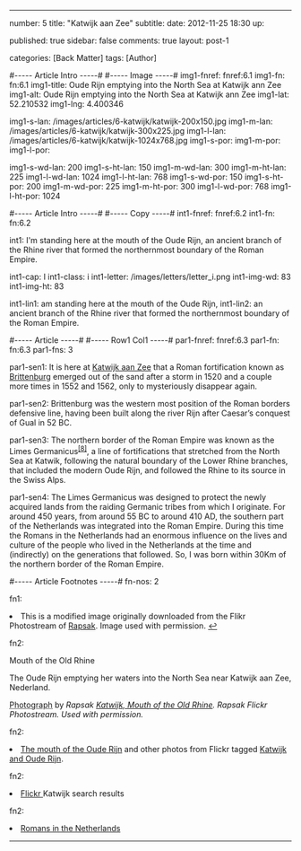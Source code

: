---

number: 5
title: "Katwijk aan Zee"
subtitle: 
date: 2012-11-25 18:30
up:

published: true
sidebar: false
comments: true
layout: post-1

categories: [Back Matter]
tags: [Author]


#----- Article Intro -----#
#----- Image -----#
img1-fnref: fnref:6.1
img1-fn: fn:6.1
img1-title: Oude Rijn emptying into the North Sea at Katwijk ann Zee
img1-alt: Oude Rijn emptying into the North Sea at Katwijk ann Zee
img1-lat: 52.210532
img1-lng: 4.400346

img1-s-lan: /images/articles/6-katwijk/katwijk-200x150.jpg
img1-m-lan: /images/articles/6-katwijk/katwijk-300x225.jpg
img1-l-lan: /images/articles/6-katwijk/katwijk-1024x768.jpg
img1-s-por:
img1-m-por:	
img1-l-por:

img1-s-wd-lan: 200
img1-s-ht-lan: 150
img1-m-wd-lan: 300
img1-m-ht-lan: 225
img1-l-wd-lan: 1024
img1-l-ht-lan: 768
img1-s-wd-por: 150
img1-s-ht-por: 200
img1-m-wd-por: 225
img1-m-ht-por: 300
img1-l-wd-por: 768
img1-l-ht-por: 1024



#----- Article Intro -----#
#----- Copy -----#
int1-fnref: fnref:6.2
int1-fn: fn:6.2

int1: I'm standing here at the mouth of the Oude Rijn, an ancient branch of the Rhine river that formed the northernmost boundary of the Roman Empire.

int1-cap: I
int1-class: i
int1-letter: /images/letters/letter_i.png
int1-img-wd: 83
int1-img-ht: 83

int1-lin1: am standing here at the mouth of the Oude Rijn,
int1-lin2: an ancient branch of the Rhine river that formed the northernmost boundary of the Roman Empire.


#----- Article -----#
#----- Row1 Col1 -----#
par1-fnref: fnref:6.3
par1-fn: fn:6.3
par1-fns: 3

par1-sen1: It is here at <a href="http://en.wikipedia.org/wiki/Katwijk_aan_Zee">Katwijk aan Zee</a> that a Roman fortification known as <a href="http://en.wikipedia.org/wiki/Brittenburg">Brittenburg</a> emerged out of the sand after a storm in 1520 and a couple more times in 1552 and 1562, only to mysteriously disappear again.

par1-sen2: Brittenburg was the western most position of the Roman borders defensive line, having been built along the river Rijn after Caesar&rsquo;s conquest of Gual in 52 BC.

par1-sen3: The northern border of the Roman Empire was known as the Limes Germanicus<sup class="footnote fn8"><a href="/author#fn8">[8]</a></sup>, a line of fortifications that stretched from the North Sea at Katwik, following the natural boundary of the Lower Rhine branches, that included the modern Oude Rijn, and followed the Rhine to its source in the Swiss Alps.

par1-sen4: The Limes Germanicus was designed to protect the newly acquired lands from the raiding Germanic tribes from which I originate. For around 450 years, from around 55 BC to around 410 AD, the southern part of the Netherlands was integrated into the Roman Empire. During this time the Romans in the Netherlands had an enormous influence on the lives and culture of the people who lived in the Netherlands at the time and (indirectly) on the generations that followed. So, I was born within 30Km of the northern border of the Roman Empire.


#----- Article Footnotes -----#
fn-nos: 2

fn1: <li id="fn:5.1">This is a modified image originally downloaded from the Flikr Photostream of <a href="http://www.flickr.com/photos/rapsak/sets/72157603746857588/" title="NL-Roman Lines">Rapsak</a>. Image used with permission. <a href="#fnref:5.1">&#8617;</a></li>


fn2: <p class="label">Mouth of the Old Rhine</p><p class="caption">The Oude Rijn emptying her waters into the North Sea near Katwijk aan Zee, Nederland.</p><p class="credit"><abbr class="type" title="Katwijk, Mouth of the Old Rhine">Photograph</abbr> by <cite>Rapsak <a href="http://www.flickr.com/photos/rapsak/" target="_blank" title="Katwijk, Mouth of the Old Rhine"> Katwijk, Mouth of the Old Rhine</a>. Rapsak Flickr Photostream. Used with permission.

fn2: <li class="fn2"><a href="http://www.flickr.com/photos/rapsak/sets/72157603746857588/">The mouth of the Oude Rijn</a> and other photos from Flickr tagged <a href="http://www.flickr.com/search/?w=all&amp;q=katwijk%2C+Oude+Rijn&amp;m=text">Katwijk and Oude Rijn</a>. </li>

fn2: <li class="fn4"><a href="http://www.flickr.com/search/?q=katwijk" target="_blank" title="Flickr Search Katwick ">Flickr </a>Katwijk search results </li>

fn2: <li class="fn5"><a href="http://en.wikipedia.org/wiki/Romans_in_the_Netherlands" target="_blank" title="Romans in the Netherlands">Romans in the Netherlands</a> </li>

---